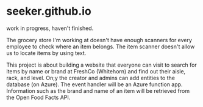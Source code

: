 # seeker.github.io
work in progress, haven't finished.

The grocery store I'm working at doesn't have enough scanners for every employee to check where an item belongs.
The item scanner doesn't allow us to locate items by using text.

This project is about building a website that everyone can visit to search for items by name or brand at FreshCo (Whitehorn) and find out their aisle, rack, and level.
On;y the creator and admins can add entities to the database (on Azure).
The event handler will be an Azure function app.
Information such as the brand and name of an item will be retrieved from the Open Food Facts API.
